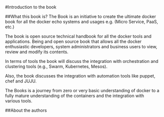 #Introduction to the book

##What this book is?
The Book is an initiative to create the ultimate docker book for all the docker echo systems and usages e.g. (Micro Service, PaaS, etc.)

The book is open source technical handbook for all the docker tools and applications. Being and open source book that allows all the docker enthusiastic developers, system administrators and business users to view, review and modify its contents.

In terms of tools the book will discuss the integration with orchestration and clustering tools (e.g., Swarm, Kubernetes, Mesos).

Also, the book discusses the integration with automation tools like puppet, chef and JUJU.

The Books is a journey from zero or very basic understanding of docker to a fully mature understanding of the containers and the integration with various tools.

##About the authors

